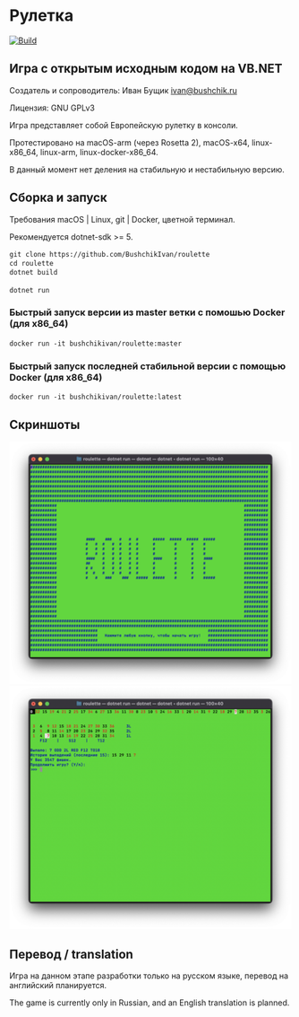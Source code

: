 # Рулетка
[![Build](https://github.com/BushchikIvan/roulette/actions/workflows/dotnet.yml/badge.svg)](https://github.com/BushchikIvan/roulette/actions/workflows/dotnet.yml)


## Игра с открытым исходным кодом на VB.NET

Создатель и сопроводитель: Иван Бущик <ivan@bushchik.ru>

Лицензия: GNU GPLv3

Игра представляет собой Европейскую рулетку в консоли.

Протестировано на macOS-arm (через Rosetta 2), macOS-x64, linux-x86_64, linux-arm, linux-docker-x86_64.

В данный момент нет деления на стабильную и нестабильную версию.

## Сборка и запуск

Требования macOS | Linux, git | Docker, цветной терминал.

Рекомендуется dotnet-sdk >= 5.

    git clone https://github.com/BushchikIvan/roulette
    cd roulette
    dotnet build

    dotnet run

### Быстрый запуск версии из master ветки с помошью Docker (для x86_64)

    docker run -it bushchikivan/roulette:master
    
### Быстрый запуск последней стабильной версии с помощью Docker (для x86_64)

    docker run -it bushchikivan/roulette:latest

## Скриншоты

![Скриншот 1](/screenshots/1.png?raw=true "Скриншот 1")
![Скриншот 2](/screenshots/2.png?raw=true "Скриншот 2")

## Перевод / translation

Игра на данном этапе разработки только на русском языке, перевод на английский планируется.

The game is currently only in Russian, and an English translation is planned.
